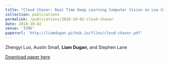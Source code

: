```yaml
---
title: "Cloud Chaser: Real Time Deep Learning Computer Vision on Low Computing Power Devices"
collection: publications
permalink: /publications/2018-10-02-cloud-chaser
date: 2018-10-02
venue: 'ICMV'
paperurl: 'http://liamdugan.github.io/files/cloud-chaser.pdf'
---
```

Zhengyi Luo, Austin Small, **Liam Dugan**, and Stephen Lane

[Download paper here](http://liamdugan.github.io/files/cloud-chaser.pdf)